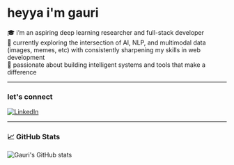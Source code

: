 # heyya i'm gauri 

🎓 i’m an aspiring deep learning researcher and full-stack developer  
🧠 currently exploring the intersection of AI, NLP, and multimodal data (images, memes, etc) with consistently sharpening my skills in web development  
🧪 passionate about building intelligent systems and tools that make a difference

---

### let's connect

[![LinkedIn](https://img.shields.io/badge/LinkedIn-0077B5?style=for-the-badge&logo=linkedin&logoColor=white)](https://www.linkedin.com/in/gauri-saksena-bb241b251/)


---

### 📈 GitHub Stats

![Gauri's GitHub stats](https://github-readme-stats.vercel.app/api?username=gaurisaksena&show_icons=true&theme=radical)


